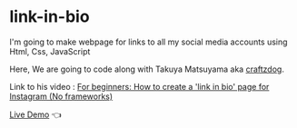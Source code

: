 # link-in-bio

<p>
  I'm going to make webpage for links to all my social media accounts using Html, Css, JavaScript
</p>

Here, We are going to code along with Takuya Matsuyama aka [craftzdog](https://github.com/craftzdog).

Link to his video : [For beginners: How to create a 'link in bio' page for Instagram (No frameworks)](https://www.youtube.com/watch?v=u71pHOyvBp0&t=1121s&ab_channel=devaslife)

[Live Demo](https://farzadin.github.io/links/) :point_left:
